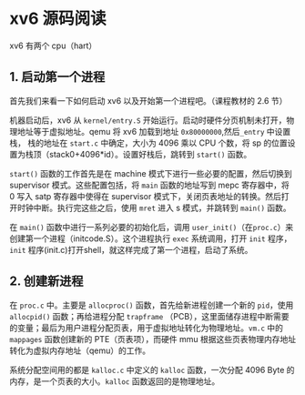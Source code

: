 # xv6 源码阅读

xv6 有两个 cpu（hart）

## 1. 启动第一个进程

首先我们来看一下如何启动 xv6 以及开始第一个进程吧。（课程教材的 2.6 节）

机器启动后，xv6 从 `kernel/entry.S` 开始运行。启动时硬件分页机制未打开，物理地址等于虚拟地址。qemu 将 xv6 加载到地址 `0x80000000`,然后`_entry` 中设置栈， 栈的地址在 `start.c` 中确定，大小为 4096 乘以 CPU 个数，将 sp 的位置设置为栈顶（stack0+4096\*id）。设置好栈后，跳转到 `start()` 函数。


`start()` 函数的工作首先是在 machine 模式下进行一些必要的配置，然后切换到 supervisor 模式。这些配置包括，将 `main` 函数的地址写到 mepc 寄存器中，将 0 写入 satp 寄存器中使得在 supervisor 模式下，关闭页表地址的转换。然后打开时钟中断。执行完这些之后，使用 `mret` 进入 s 模式，并跳转到 `main()` 函数。

在 `main()` 函数中进行一系列必要的初始化后，调用 `user_init()`（在`proc.c`）来创建第一个进程（initcode.S）。这个进程执行 `exec` 系统调用，打开 `init` 程序，`init` 程序(init.c)打开shell，就这样完成了第一个进程，启动了系统。


## 2. 创建新进程

在 `proc.c` 中。主要是 `allocproc()` 函数，首先给新进程创建一个新的 `pid`，使用 `allocpid()` 函数；再给进程分配 `trapframe` （PCB），这里面储存进程中断需要的变量；最后为用户进程分配页表，用于虚拟地址转化为物理地址。`vm.c` 中的 `mappages` 函数创建新的 PTE（页表项），而硬件 mmu 根据这些页表物理内存地址转化为虚拟内存地址（qemu）的工作。

系统分配空间用的都是 `kalloc.c`  中定义的 `kalloc` 函数，一次分配 4096 Byte 的内存，是一个页表的大小。`kalloc` 函数返回的是物理地址。


